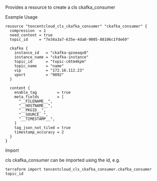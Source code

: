 Provides a resource to create a cls ckafka_consumer

Example Usage

```hcl
resource "tencentcloud_cls_ckafka_consumer" "ckafka_consumer" {
  compression  = 1
  need_content = true
  topic_id     = "7e34a3a7-635e-4da8-9005-88106c1fde69"

  ckafka {
    instance_id   = "ckafka-qzoeaqx8"
    instance_name = "ckafka-instance"
    topic_id      = "topic-c6tm4kpm"
    topic_name    = "name"
    vip           = "172.16.112.23"
    vport         = "9092"
  }

  content {
    enable_tag         = true
    meta_fields        = [
      "__FILENAME__",
      "__HOSTNAME__",
      "__PKGID__",
      "__SOURCE__",
      "__TIMESTAMP__",
    ]
    tag_json_not_tiled = true
    timestamp_accuracy = 2
  }
}
```

Import

cls ckafka_consumer can be imported using the id, e.g.

```
terraform import tencentcloud_cls_ckafka_consumer.ckafka_consumer topic_id
```